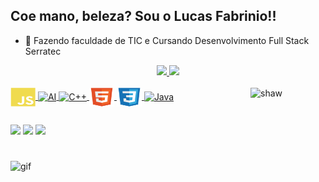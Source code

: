  ## Coe mano, beleza? Sou o Lucas Fabrinio!!

- 🌱 Fazendo faculdade de TIC e Cursando Desenvolvimento Full Stack Serratec

<div align="center">
  <a href="https://github.com/Fabrinio">
  <img height="150em" src="https://github-readme-stats.vercel.app/api?username=Fabrinio&show_icons=true&theme=dark&include_all_commits=true&count_private=true"/>
  <img height="150em" src="https://github-readme-stats.vercel.app/api/top-langs/?username=Fabrinio&layout=compact&langs_count=7&theme=dark"/>
</div>

<div style="display: inline_block"><br>
  <img align="center" alt="Js" height="30" width="40" src="https://raw.githubusercontent.com/devicons/devicon/master/icons/javascript/javascript-plain.svg">
  <img align="center" alt="AI" height="30" width="40" src="https://cdn.jsdelivr.net/gh/devicons/devicon/icons/illustrator/illustrator-plain.svg"> 
  <img align="center" alt="C++" height="30" width="40" src="https://cdn.jsdelivr.net/gh/devicons/devicon/icons/cplusplus/cplusplus-original.svg">
  <img align="center" alt="HTML" height="30" width="40" src="https://raw.githubusercontent.com/devicons/devicon/master/icons/html5/html5-original.svg">
  <img align="center" alt="CSS" height="30" width="40" src="https://raw.githubusercontent.com/devicons/devicon/master/icons/css3/css3-original.svg"> 
  <img align="center" alt="Java" height="30" width="40" src="https://cdn.jsdelivr.net/gh/devicons/devicon/icons/java/java-original-wordmark.svg"> 
  <img align="right" alt="shaw" height="120" width="120" src="https://cdn.discordapp.com/attachments/992951514320609381/1022505870422188162/c15060e6b11414c9e51ff6dee5b84c70.jpg">
</div>

 ##
 
 <div>
   <a href="https://instagram.com/lucasfabrin" target="_blank"><img src="https://img.shields.io/badge/-Instagram-%23E4405F?style=for-the-badge&logo=instagram&logoColor=white" target="_blank"></a>
   <a href = "mailto:itsfabrinio@gmail.com"><img src="https://img.shields.io/badge/-Gmail-%23333?style=for-the-badge&logo=gmail&logoColor=white" target="_blank"></a>
   <a href="https://www.linkedin.com/in/lucas-fabrinio-ba1916238" target="_blank"><img src="https://img.shields.io/badge/-LinkedIn-%230077B5?style=for-the-badge&logo=linkedin&logoColor=white" target="_blank"></a> 
 </div>

 #
 <div>
  <img  alt="gif" height="400" width="1050" src="https://media2.giphy.com/media/LWocZxVYEzl8Y3LWIZ/giphy.gif?cid=ecf05e47nni8kf5jipjb2d301ns1wybutgqyrg1r9j0j6swk&rid=giphy.gif&ct=g">
 </div>
